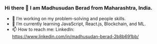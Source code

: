 ### Hi there 👋 I am Madhusudan Berad from Maharashtra, India.

- 🔭 I’m working on my problem-solving and people skills.
- 🌱 I’m currently learning JavaScript, React.js, Blockchain, and ML. 
- 📫 How to reach me: LinkedIn: https://www.linkedin.com/in/madhusudan-berad-2b8b691bb/

